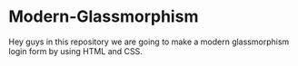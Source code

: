 # Modern-Glassmorphism
Hey guys in this repository we are going to make a modern glassmorphism login form by using HTML and CSS.
